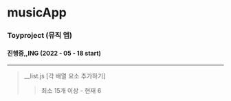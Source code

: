 # musicApp
### Toyproject (뮤직 앱)

</hr>

#### 진행중,,ING (2022 - 05 - 18 start)
---

> __list.js [각 배열 요소 추가하기]
> > 최소 15개 이상 - 현재 6
